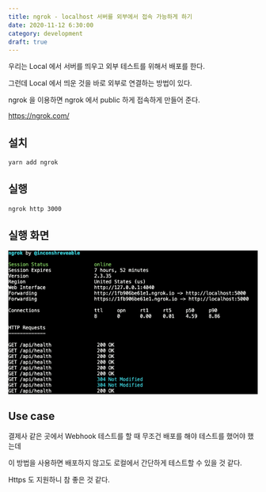 ```yaml
---
title: ngrok - localhost 서버를 외부에서 접속 가능하게 하기
date: 2020-11-12 6:30:00
category: development
draft: true
---
```


우리는 Local 에서 서버를 띄우고 외부 테스트를 위해서 배포를 한다.

그런데 Local 에서 띄운 것을 바로 외부로 연결하는 방법이 있다.

ngrok 을 이용하면 ngrok 에서 public 하게 접속하게 만들어 준다.

https://ngrok.com/

## 설치

```bash
yarn add ngrok
```

## 실행

```bash
ngrok http 3000
```

## 실행 화면

![](./images/2020-11-12-ngroc.png)

## Use case

결제사 같은 곳에서 Webhook 테스트를 할 때 무조건 배포를 해야 테스트를 했어야 했는데

이 방법을 사용하면 배포하지 않고도 로컬에서 간단하게 테스트할 수 있을 것 같다.

Https 도 지원하니 참 좋은 것 같다.
